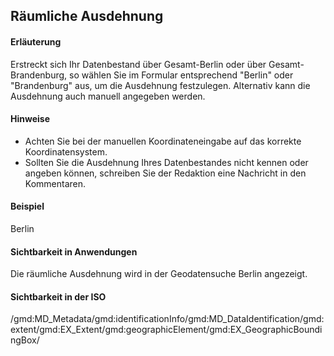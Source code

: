 ## Räumliche Ausdehnung

#### Erläuterung
Erstreckt sich Ihr Datenbestand über Gesamt-Berlin oder über Gesamt-Brandenburg, so wählen Sie im Formular entsprechend "Berlin" oder "Brandenburg" aus, um die Ausdehnung festzulegen. Alternativ kann die Ausdehnung auch manuell angegeben werden.

#### Hinweise
* Achten Sie bei der manuellen Koordinateneingabe auf das korrekte Koordinatensystem.
* Sollten Sie die Ausdehnung Ihres Datenbestandes nicht kennen oder angeben können, schreiben Sie der Redaktion eine Nachricht in den Kommentaren.

#### Beispiel
Berlin

#### Sichtbarkeit in Anwendungen
Die räumliche Ausdehnung wird in der Geodatensuche Berlin angezeigt.

#### Sichtbarkeit in der ISO
/gmd:MD_Metadata/gmd:identificationInfo/gmd:MD_DataIdentification/gmd:extent/gmd:EX_Extent/gmd:geographicElement/gmd:EX_GeographicBoundingBox/

